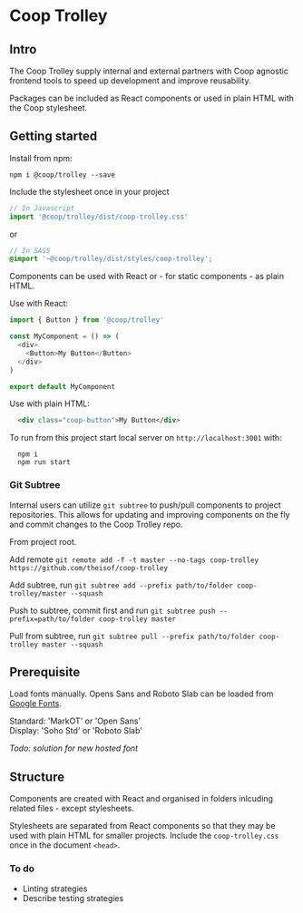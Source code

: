 # Coop Trolley

## Intro

The Coop Trolley supply internal and external partners with Coop agnostic frontend tools to speed up development and improve reusability.

Packages can be included as React components or used in plain HTML with the Coop stylesheet.

## Getting started

Install from npm:

```
npm i @coop/trolley --save
```
Include the stylesheet once in your project

```javascript
// In Javascript
import '@coop/trolley/dist/coop-trolley.css'
```

or

```scss
// In SASS
@import '~@coop/trolley/dist/styles/coop-trolley';
```

Components can be used with React or - for static components - as plain HTML.

Use with React:

```javascript
import { Button } from '@coop/trolley'

const MyComponent = () => (
  <div>
    <Button>My Button</Button>
  </div>
)

export default MyComponent
```

Use with plain HTML:

```html
  <div class="coop-button">My Button</div>
```

To run from this project start local server on `http://localhost:3001` with:
```
  npm i
  npm run start
```

### Git Subtree

Internal users can utilize `git subtree` to push/pull components to project repositories. This allows for updating and improving components on the fly and commit changes to the Coop Trolley repo.

From project root.

Add remote `git remote add -f -t master --no-tags coop-trolley https://github.com/theisof/coop-trolley`

Add subtree, run `git subtree add --prefix path/to/folder coop-trolley/master --squash`

Push to subtree, commit first and run `git subtree push --prefix=path/to/folder coop-trolley master`

Pull from subtree, run `git subtree pull --prefix path/to/folder coop-trolley master --squash`

## Prerequisite

Load fonts manually. Opens Sans and Roboto Slab can be loaded from [Google Fonts](https://fonts.google.com/selection?query=open&selection.family=Open+Sans:400,400i,600,600i,800|Roboto+Slab:400,700).

Standard: 'MarkOT' or 'Open Sans'  \
Display: 'Soho Std' or 'Roboto Slab'

*Todo: solution for new hosted font*

## Structure

Components are created with React and organised in folders inlcuding related files - except stylesheets.

Stylesheets are separated from React components so that they may be used with plain HTML for smaller projects. Include the `coop-trolley.css` once in the document `<head>`.

### To do

- Linting strategies
- Describe testing strategies
